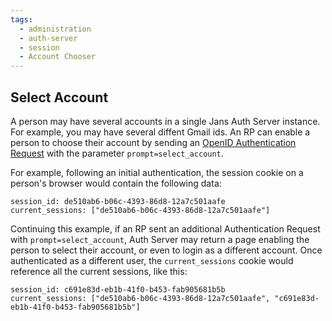 ```yaml
---
tags:
  - administration
  - auth-server
  - session
  - Account Chooser
---
```


## Select Account

A person may have several accounts in a single Jans Auth Server instance. For
example, you may have several diffent Gmail ids. An RP can enable a person
to choose their account by sending an [OpenID Authentication Request](https://openid.net/specs/openid-connect-core-1_0.html#AuthRequest) with the
parameter `prompt=select_account`.

For example, following an initial authentication, the session cookie on a person's browser would contain the following data:

```
session_id: de510ab6-b06c-4393-86d8-12a7c501aafe
current_sessions: ["de510ab6-b06c-4393-86d8-12a7c501aafe"]
```

Continuing this example, if an RP sent an additional Authentication Request with `prompt=select_account`, Auth Server may return a page enabling the person
to select their account, or even to login as a different account. Once authenticated as a different user, the `current_sessions` cookie would reference
all the current sessions, like this:

```
session_id: c691e83d-eb1b-41f0-b453-fab905681b5b
current_sessions: ["de510ab6-b06c-4393-86d8-12a7c501aafe", "c691e83d-eb1b-41f0-b453-fab905681b5b"]
```
